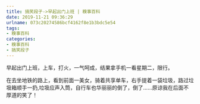 ```yaml
---
title: 搞笑段子->早起出门上班 | 糗事百科
date: 2019-11-21 09:36:29
urlname: 073c20274586bcf4162f8e1b3bdc5e54
tags: 
- 糗事百科
categories:
- 糗事百科
- 搞笑段子
---
```

早起出门上班，上车，打火，一气呵成，结果拿手机一看星期二，限行。

在去坐地铁的路上，看到前面一美女，骑着共享单车，右手提着一袋垃圾，路过垃圾箱顺手一扔,垃圾应声入筒，自行车也华丽丽的倒了，倒了……原谅我在后面不厚道的笑了！


